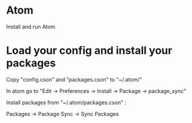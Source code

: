 # Atom
Install and run Atom

# Load your config and install your packages
Copy "config.cson" and "packages.cson" to "~/.atom/"

In atom go to "Edit -> Preferences -> Install -> Package -> package_sync"


Install packages from "~/.atom/packages.cson" :

Packages -> Package Sync -> Sync Packages
